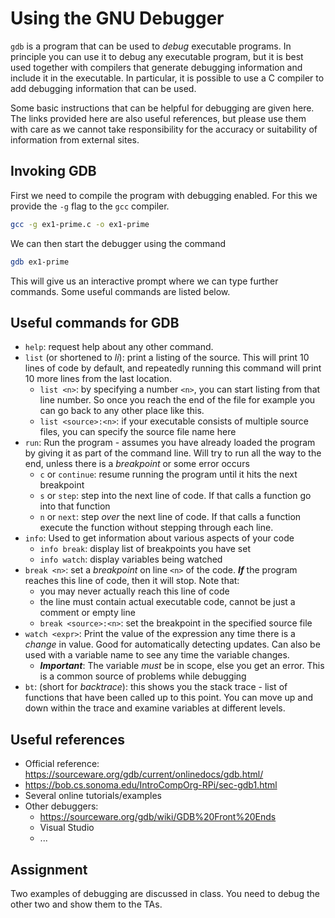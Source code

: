 # Using the GNU Debugger

`gdb` is a program that can be used to *debug* executable programs.  In principle you can use it to debug any executable program, but it is best used together with compilers that generate debugging information and include it in the executable.  In particular, it is possible to use a C compiler to add debugging information that can be used.

Some basic instructions that can be helpful for debugging are given here.  The links provided here are also useful references, but please use them with care as we cannot take responsibility for the accuracy or suitability of information from external sites.

## Invoking GDB

First we need to compile the program with debugging enabled.  For this we provide the `-g` flag to the `gcc` compiler.

```sh
gcc -g ex1-prime.c -o ex1-prime
```

We can then start the debugger using the command

```sh
gdb ex1-prime
```

This will give us an interactive prompt where we can type further commands.  Some useful commands are listed below.

## Useful commands for GDB

- `help`: request help about any other command.
- `list` (or shortened to *li*): print a listing of the source.  This will print 10 lines of code by default, and repeatedly running this command will print 10 more lines from the last location.  
    - `list <n>`: by specifying a number `<n>`, you can start listing from that line number.  So once you reach the end of the file for example you can go back to any other place like this.
    - `list <source>:<n>`: if your executable consists of multiple source files, you can specify the source file name here
- `run`: Run the program - assumes you have already loaded the program by giving it as part of the command line.  Will try to run all the way to the end, unless there is a *breakpoint* or some error occurs
    - `c` or `continue`: resume running the program until it hits the next breakpoint
    - `s` or `step`: step into the next line of code.  If that calls a function go into that function
    - `n` or `next`: step *over* the next line of code.  If that calls a function execute the function without stepping through each line.
- `info`: Used to get information about various aspects of your code
    - `info break`: display list of breakpoints you have set
    - `info watch`: display variables being watched
- `break <n>`: set a *breakpoint* on line `<n>` of the code.  ***If*** the program reaches this line of code, then it will stop.  Note that:
    - you may never actually reach this line of code
    - the line must contain actual executable code, cannot be just a comment or empty line
    - `break <source>:<n>`: set the breakpoint in the specified source file
- `watch <expr>`: Print the value of the expression any time there is a *change* in value.  Good for automatically detecting updates.  Can also be used with a variable name to see any time the variable changes.
    - ***Important***: The variable *must* be in scope, else you get an error.  This is a common source of problems while debugging
- `bt`: (short for *backtrace*): this shows you the stack trace - list of functions that have been called up to this point.  You can move up and down within the trace and examine variables at different levels.

## Useful references

- Official reference: https://sourceware.org/gdb/current/onlinedocs/gdb.html/
- https://bob.cs.sonoma.edu/IntroCompOrg-RPi/sec-gdb1.html
- Several online tutorials/examples
- Other debuggers:
    - https://sourceware.org/gdb/wiki/GDB%20Front%20Ends
    - Visual Studio
    - ...


## Assignment

Two examples of debugging are discussed in class.  You need to debug the other two and show them to the TAs.
